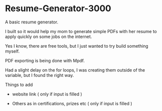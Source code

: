 # Resume-Generator-3000
 A basic resume generator.

I built so it would help my mom to  generate simple PDFs with her resume to apply quickly on some jobs on the internet.

Yes I know, there are free tools, but I just wanted to try build something myself.

PDF exporting is being done with Mpdf.

Had a slight delay on the for loops, I was creating them outside of the variable, but I found the right way.

Things to add

- website link ( only if input is filled )

- Others as in certifications, prizes etc ( only if input is filled )
